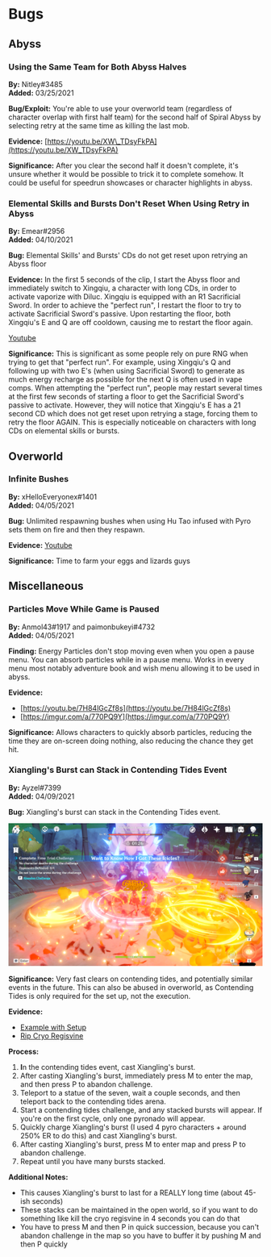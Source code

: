 # Bugs

## Abyss

### Using the Same Team for Both Abyss Halves

**By:** Nitley\#3485  
**Added:** 03/25/2021

**Bug/Exploit:** You're able to use your overworld team \(regardless of character overlap with first half team\) for the second half of Spiral Abyss by selecting retry at the same time as killing the last mob.

**Evidence:** [https://youtu.be/XW\_TDsyFkPA](https://youtu.be/XW_TDsyFkPA)

**Significance:** After you clear the second half it doesn't complete, it's unsure whether it would be possible to trick it to complete somehow. It could be useful for speedrun showcases or character highlights in abyss.

### Elemental Skills and Bursts Don't Reset When Using Retry in Abyss

**By:** Emear\#2956  
**Added:** 04/10/2021

**Bug:** Elemental Skills' and Bursts' CDs do not get reset upon retrying an Abyss floor

**Evidence:** In the first 5 seconds of the clip, I start the Abyss floor and immediately switch to Xingqiu, a character with long CDs, in order to activate vaporize with Diluc. Xingqiu is equipped with an R1 Sacrificial Sword. In order to achieve the "perfect run", I restart the floor to try to activate Sacrificial Sword's passive. Upon restarting the floor, both Xingqiu's E and Q are off cooldown, causing me to restart the floor again.

[Youtube](https://youtu.be/3_QlBz5P5B8)

**Significance:** This is significant as some people rely on pure RNG when trying to get that "perfect run". For example, using Xingqiu's Q and following up with two E's \(when using Sacrificial Sword\) to generate as much energy recharge as possible for the next Q is often used in vape comps. When attempting the "perfect run", people may restart several times at the first few seconds of starting a floor to get the Sacrificial Sword's passive to activate. However, they will notice that Xingqiu's E has a 21 second CD which does not get reset upon retrying a stage, forcing them to retry the floor AGAIN. This is especially noticeable on characters with long CDs on elemental skills or bursts.

## Overworld

### Infinite Bushes

**By:** xHelloEveryonex\#1401  
**Added:** 04/05/2021

**Bug:** Unlimited respawning bushes when using Hu Tao infused with Pyro sets them on fire and then they respawn.

**Evidence:** [Youtube](https://youtu.be/R5D-seBcdnU)

**Significance:** Time to farm your eggs and lizards guys

## Miscellaneous

### Particles Move While Game is Paused

**By:** Anmol43\#1917 and paimonbukeyi\#4732  
**Added:** 04/05/2021

**Finding:** Energy Particles don't stop moving even when you open a pause menu. You can absorb particles while in a pause menu. Works in every menu most notably adventure book and wish menu allowing it to be used in abyss.

**Evidence:**

* [https://youtu.be/7H84lGcZf8s](https://youtu.be/7H84lGcZf8s)
* [https://imgur.com/a/770PQ9Y](https://imgur.com/a/770PQ9Y)

**Significance:** Allows characters to quickly absorb particles, reducing the time they are on-screen doing nothing, also reducing the chance they get hit.

### Xiangling's Burst can Stack in Contending Tides Event

**By:** Ayzel\#7399  
**Added:** 04/09/2021

**Bug:** Xiangling's burst can stack in the Contending Tides event.

![](../../../.gitbook/assets/xlburststack.png)

**Significance:** Very fast clears on contending tides, and potentially similar events in the future. This can also be abused in overworld, as Contending Tides is only required for the set up, not the execution.

**Evidence:**

* [Example with Setup](https://youtu.be/OVFeSfE8pSQ)
* [Rip Cryo Regisvine](https://youtu.be/V9_AoUDVKaY)

**Process:**

1. **I**n the contending tides event, cast Xiangling's burst.
2. After casting Xiangling's burst, immediately press M to enter the map, and then press P to abandon challenge.
3. Teleport to a statue of the seven, wait a couple seconds, and then teleport back to the contending tides arena.
4. Start a contending tides challenge, and any stacked bursts will appear. If you're on the first cycle, only one pyronado will appear.
5. Quickly charge Xiangling's burst \(I used 4 pyro characters + around 250% ER to do this\) and cast Xiangling's burst.
6. After casting Xiangling's burst, press M to enter map and press P to abandon challenge.
7. Repeat until you have many bursts stacked.

**Additional Notes:**

* This causes Xiangling's burst to last for a REALLY long time \(about 45-ish seconds\)
* These stacks can be maintained in the open world, so if you want to do something like kill the cryo regisvine in 4 seconds you can do that
* You have to press M and then P in quick succession, because you can't abandon challenge in the map so you have to buffer it by pushing M and then P quickly[ ](https://youtu.be/V9_AoUDVKaY)

